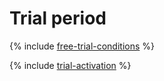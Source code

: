 # Trial period

{% include [free-trial-conditions](../../_includes/free-trial-conditions.md) %}

{% include [trial-activation](../_includes/trial-activation.md) %}